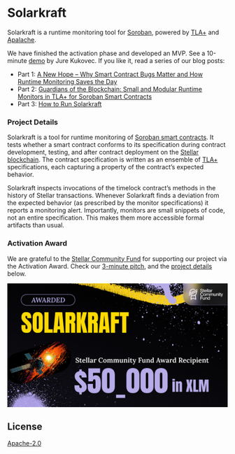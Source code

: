 # Solarkraft

Solarkraft is a runtime monitoring tool for [Soroban][], powered by [TLA+][] and [Apalache][].

We have finished the activation phase and developed an MVP. See a 10-minute
[demo](https://youtu.be/E99TNzTHLXI) by Jure Kukovec. If you like it, read
a series of our blog posts:

 - Part 1: [A New Hope – Why Smart Contract Bugs Matter and How Runtime Monitoring Saves the Day][new hope]
 - Part 2: [Guardians of the Blockchain: Small and Modular Runtime Monitors in TLA+ for Soroban Smart Contracts][guardians]
 - Part 3: [How to Run Solarkraft][howto]

### Project Details

Solarkraft is a tool for runtime monitoring of [Soroban smart contracts][Soroban]. It tests whether a smart contract conforms to its specification during contract development, testing, and after contract deployment on the [Stellar blockchain][Stellar]. The contract specification is written as an ensemble of [TLA+][] specifications, each capturing a property of the contract’s expected behavior.

Solarkraft inspects invocations of the timelock contract’s methods in the history of Stellar transactions. Whenever Solarkraft finds a deviation from the expected behavior (as prescribed by the monitor specifications) it reports a monitoring alert. Importantly, monitors are small snippets of code, not an entire specification. This makes them more accessible formal artifacts than usual.

### Activation Award

We are grateful to the [Stellar Community Fund][] for supporting our project via
the Activation Award. Check our [3-minute pitch][], and the [project details](#project-details) below.

![activation award](./assets/solarkraft-stellar-activation.png)

## License

[Apache-2.0](https://github.com/freespek/solarkraft/blob/main/LICENSE)


[Stellar]: https://stellar.org/
[Soroban]: https://developers.stellar.org/docs/smart-contracts/getting-started/setup
[TLA+]: https://lamport.azurewebsites.net/tla/tla.html
[Apalache]: https://github.com/informalsystems/apalache
[Stellar Community Fund]: https://communityfund.stellar.org/
[3-minute pitch]: https://www.youtube.com/watch?v=Ogdy4AHfMRA
[timelock contract]: https://github.com/stellar/soroban-examples/tree/main/timelock
[new hope]: https://thpani.net/2024/06/why-smart-contract-bugs-matter-and-how-runtime-monitoring-saves-the-day-solarkraft-1/
[guardians]: https://thpani.net/2024/06/small-and-modular-runtime-monitors-in-tla-for-soroban-smart-contracts-solarkraft-2/
[howto]: https://protocols-made-fun.com/solarkraft/2024/06/19/solarkraft-part3.html


